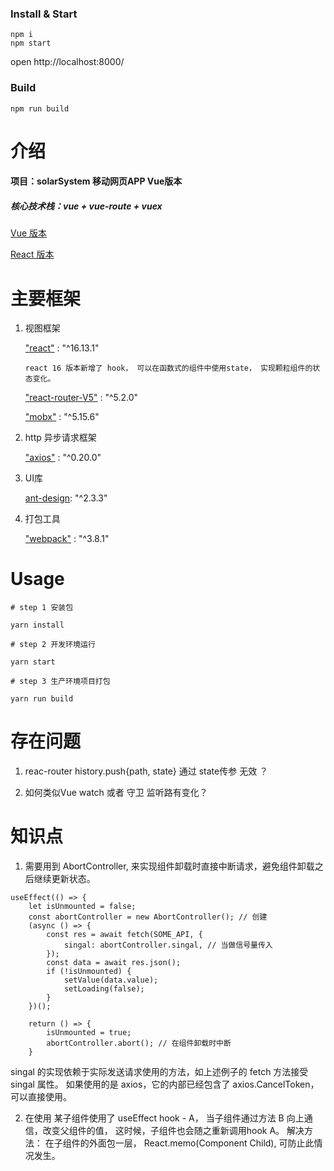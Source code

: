 ### Install & Start

```shell
npm i
npm start
```

open http://localhost:8000/

### Build

```
npm run build
```


# 介绍

#### 项目：solarSystem 移动网页APP  Vue版本

##### 核心技术栈：vue + vue-route + vuex


[Vue 版本](https://github.com/zdJOJO/solarSystem-vue)

[React 版本](https://github.com/zdJOJO/solarSystem-react)



# 主要框架

1. 视图框架

    ["react"](https://reactjs.org/docs/getting-started.html) :  "^16.13.1" 

    ```
    react 16 版本新增了 hook， 可以在函数式的组件中使用state， 实现颗粒组件的状态变化。 
    ```

    ["react-router-V5"](https://reacttraining.com/react-router/web/guides/philosophy) : "^5.2.0"  

    ["mobx"](https://cn.mobx.js.org/) :  "^5.15.6"
    

2. http 异步请求框架

    ["axios"]() :  "^0.20.0"

3. UI库

    [ant-design](https://mobile.ant.design/docs/react/introduce-cn): "^2.3.3"
   
4. 打包工具

    ["webpack"](https://www.webpackjs.com/concepts/) :  "^3.8.1"


# Usage

`# step 1 安装包`

`yarn install`

`# step 2 开发环境运行 `

`yarn start`

`# step 3 生产环境项目打包`

`yarn run build`

# 存在问题
1. reac-router  history.push{path, state} 通过 state传参 无效 ？

2. 如何类似Vue watch 或者 守卫 监听路有变化？

# 知识点

1. 需要用到 AbortController, 来实现组件卸载时直接中断请求，避免组件卸载之后继续更新状态。

```
useEffect(() => {
    let isUnmounted = false;
    const abortController = new AbortController(); // 创建
    (async () => {
        const res = await fetch(SOME_API, {
            singal: abortController.singal, // 当做信号量传入
        });
        const data = await res.json();
        if (!isUnmounted) {
            setValue(data.value);
            setLoading(false);
        }
    })();
 
    return () => {
        isUnmounted = true;
        abortController.abort(); // 在组件卸载时中断
    }
```
singal 的实现依赖于实际发送请求使用的方法，如上述例子的 fetch 方法接受 singal 属性。 如果使用的是 axios，它的内部已经包含了 axios.CancelToken，可以直接使用。



2. 在使用 某子组件使用了 useEffect hook - A， 当子组件通过方法 B 向上通信，改变父组件的值， 这时候，子组件也会随之重新调用hook A。 
解决方法： 在子组件的外面包一层， React.memo(Component Child), 可防止此情况发生。

